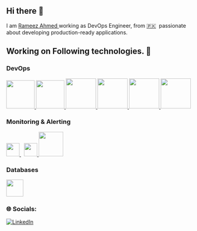 ## Hi there 👋


I am [Rameez Ahmed ](http://www.linkedin.com/in/rameezahmed25) working as DevOps Engineer, from [🇵🇰](https://en.wikipedia.org/wiki/Pakistan)&nbsp; passionate about developing production-ready applications.

Working on Following technologies. 🚀
---

### DevOps
<p float="left">
   
  <a href="https://www.jenkins.io/" target="_blank">
      <img src="https://www.jenkins.io/images/logos/jenkins/jenkins.svg"  height="75" />
  </a>
   
  <a href="https://aws.amazon.com/" target="_blank" >
    <img src="https://raw.githubusercontent.com/itsksaurabh/itsksaurabh/master/assets/aws.gif"  height="75" />
  </a>

  <a href="https://www.docker.com/" target="_blank" >
    <img src="https://cdn4.iconfinder.com/data/icons/logos-and-brands/512/97_Docker_logo_logos-512.png"  height="80" />
  </a>

  <a href="https://kubernetes.io/" target="_blank" >
    <img src="https://icon.icepanel.io/Technology/svg/Kubernetes.svg"  height="80" />
  </a>
  
  <a href="https://docs.ansible.com/" target="_blank" >
    <img src="https://icon.icepanel.io/Technology/svg/Ansible.svg"  height="80" />
  </a>

  <a href="https://www.terraform.io/" target="_blank" >
    <img src="https://icon.icepanel.io/Technology/svg/HashiCorp-Terraform.svg"  height="80" />
  </a>
</p>

### Monitoring & Alerting 
  <a href="https://www.zabbix.com/" target="_blank" >
    <img src="https://assets.zabbix.com/img/logo/zabbix_logo_500x131.png" height="35" />
  </a> &nbsp

  <a href="https://wazuh.com/" target="_blank" >
    <img src="https://cdn.brandfetch.io/idGBqJSmMa/theme/dark/logo.svg?c=1bxid64Mup7aczewSAYMX&t=1756475187781" height="35" />
  </a>
   
  <a href="https://prometheus.io/" target="_blank" >
    <img src="https://icon.icepanel.io/Technology/svg/Prometheus.svg" height="65" />
  </a>
</p>

### Databases 
<p>
  <a href="https://www.mongodb.com/" target="_blank" >
    <img src="https://webimages.mongodb.com/_com_assets/cms/kuyjf3vea2hg34taa-horizontal_default_slate_blue.svg?auto=format%252Ccompress" height="45" />
  </a>

  
### 🌐 Socials:
[![LinkedIn](https://img.shields.io/badge/LinkedIn-%230077B5.svg?logo=linkedin&logoColor=white)](http://www.linkedin.com/in/rameezahmed25)

